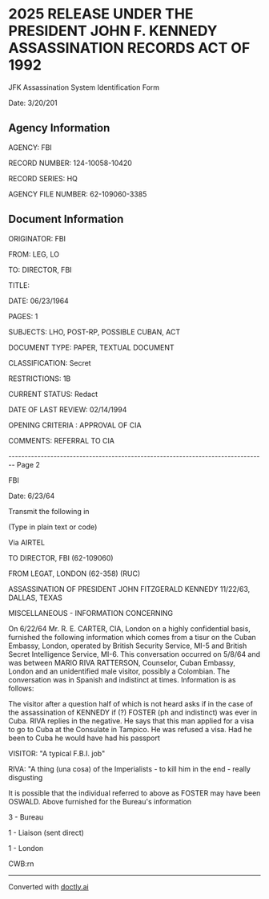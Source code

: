 # 2025 RELEASE UNDER THE PRESIDENT JOHN F. KENNEDY ASSASSINATION RECORDS ACT OF 1992
JFK Assassination System
Identification Form

Date: 3/20/201

## Agency Information

AGENCY: FBI

RECORD NUMBER: 124-10058-10420

RECORD SERIES: HQ

AGENCY FILE NUMBER: 62-109060-3385

## Document Information

ORIGINATOR: FBI

FROM: LEG, LO

TO: DIRECTOR, FBI

TITLE:

DATE: 06/23/1964

PAGES: 1

SUBJECTS: LHO, POST-RP, POSSIBLE CUBAN, ACT

DOCUMENT TYPE: PAPER, TEXTUAL DOCUMENT

CLASSIFICATION: Secret

RESTRICTIONS: 1B

CURRENT STATUS: Redact

DATE OF LAST REVIEW: 02/14/1994

OPENING CRITERIA : APPROVAL OF CIA

COMMENTS: REFERRAL TO CIA


-------------------------------------------------------------------------------- Page 2

FBI

Date: 6/23/64

Transmit the following in

(Type in plain text or code)

Via AIRTEL

TO DIRECTOR, FBI (62-109060)

FROM LEGAT, LONDON (62-358) (RUC)

ASSASSINATION OF PRESIDENT
JOHN FITZGERALD KENNEDY 11/22/63,
DALLAS, TEXAS

MISCELLANEOUS - INFORMATION CONCERNING

On 6/22/64 Mr. R. E. CARTER, CIA, London on a highly confidential basis, furnished the following information which comes from a tisur on the Cuban Embassy, London, operated by British Security Service, MI-5 and British Secret Intelligence Service, MI-6. This conversation occurred on 5/8/64 and was between MARIO RIVA RATTERSON, Counselor, Cuban Embassy, London and an unidentified male visitor, possibly a Colombian. The conversation was in Spanish and indistinct at times. Information is as follows:

The visitor after a question half of which is not heard asks if in the case of the assassination of KENNEDY if (?) FOSTER (ph and indistinct) was ever in Cuba. RIVA replies in the negative. He says that this man applied for a visa to go to Cuba at the Consulate in Tampico. He was refused a visa. Had he been to Cuba he would have had his passport

VISITOR: "A typical F.B.I. job"

RIVA: "A thing (una cosa) of the Imperialists - to kill him in the end - really disgusting

It is possible that the individual referred to above as FOSTER may have been OSWALD. Above furnished for the Bureau's information

3 - Bureau

1 - Liaison (sent direct)

1 - London

CWB:rn


---
Converted with [doctly.ai](https://doctly.ai)
